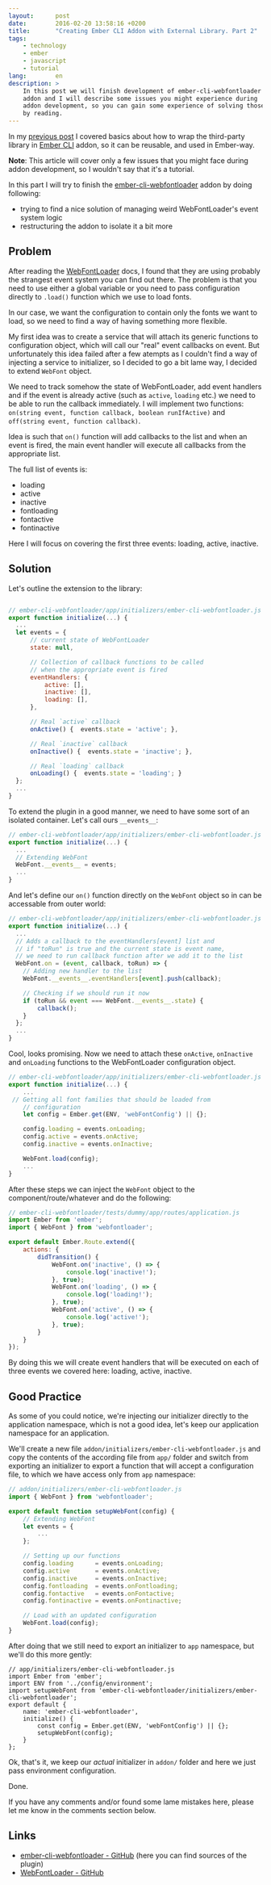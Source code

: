 ```yaml
---
layout:      post
date:        2016-02-20 13:58:16 +0200
title:       "Creating Ember CLI Addon with External Library. Part 2"
tags:
    - technology
    - ember
    - javascript
    - tutorial
lang:        en
description: >
    In this post we will finish development of ember-cli-webfontloader
    addon and I will describe some issues you might experience during
    addon development, so you can gain some experience of solving those
    by reading.
---
```

In my [previous post][p] I covered basics about how to wrap the third-party library in [Ember CLI][ecli] addon, so it can be reusable, and used in Ember-way.

**Note**: This article will cover only a few issues that you might face during addon development, so I wouldn't say that it's a tutorial.

In this part I will try to finish the [ember-cli-webfontloader][ecw] addon by doing following:
* trying to find a nice solution of managing weird WebFontLoader's event system logic
* restructuring the addon to isolate it a bit more

## Problem

After reading the [WebFontLoader][wfl] docs, I found that they are using probably the strangest event system you can find out there. The problem is that you need to use either a global variable or you need to pass configuration directly to `.load()` function which we use to load fonts.

In our case, we want the configuration to contain only the fonts we want to load, so we need to find a way of having something more flexible.

My first idea was to create a service that will attach its generic functions to configuration object, which will call our "real" event callbacks on event. But unfortunately this idea failed after a few atempts as I couldn't find a way of injecting a service to initializer, so I decided to go a bit lame way, I decided to extend `WebFont` object.

We need to track somehow the state of WebFontLoader, add event handlers and if the event is already active (such as `active`, `loading` etc.) we need to be able to run the callback immediately. I will implement two functions: `on(string event, function callback, boolean runIfActive)` and `off(string event, function callback)`.

Idea is such that `on()` function will add callbacks to the list and when an event is fired, the main event handler will execute all callbacks from the appropriate list.

The full list of events is:

* loading
* active
* inactive
* fontloading
* fontactive
* fontinactive

Here I will focus on covering the first three events: loading, active, inactive.

## Solution

Let's outline the extension to the library:

```javascript

// ember-cli-webfontloader/app/initializers/ember-cli-webfontloader.js
export function initialize(...) {
  ...
  let events = {
      // current state of WebFontLoader
      state: null,

      // Collection of callback functions to be called
      // when the appropriate event is fired
      eventHandlers: {
          active: [],
          inactive: [],
          loading: [],
      },

      // Real `active` callback
      onActive() {  events.state = 'active'; },

      // Real `inactive` callback
      onInactive() {  events.state = 'inactive'; },

      // Real `loading` callback
      onLoading() {  events.state = 'loading'; }
  };
  ...
}
```

To extend the plugin in a good manner, we need to have some sort of an isolated container. Let's call ours `__events__`:

```javascript
// ember-cli-webfontloader/app/initializers/ember-cli-webfontloader.js
export function initialize(...) {
  ...
  // Extending WebFont
  WebFont.__events__ = events;
  ...
}
```

And let's define our `on()` function directly on the `WebFont` object so in can be accessable from outer world:

```javascript
// ember-cli-webfontloader/app/initializers/ember-cli-webfontloader.js
export function initialize(...) {
  ...
  // Adds a callback to the eventHandlers[event] list and
  // if "toRun" is true and the current state is event name,
  // we need to run callback function after we add it to the list
  WebFont.on = (event, callback, toRun) => {
    // Adding new handler to the list
    WebFont.__events__.eventHandlers[event].push(callback);

    // Checking if we should run it now
    if (toRun && event === WebFont.__events__.state) {
        callback();
    }
  };
  ...
}
```

Cool, looks promising. Now we need to attach these `onActive`, `onInactive` and `onLoading` functions to the WebFontLoader configuration object.

```javascript
// ember-cli-webfontloader/app/initializers/ember-cli-webfontloader.js
export function initialize(...) {
    ...
 // Getting all font families that should be loaded from
    // configuration
    let config = Ember.get(ENV, 'webFontConfig') || {};

    config.loading = events.onLoading;
    config.active = events.onActive;
    config.inactive = events.onInactive;

    WebFont.load(config);
    ...
}
```

After these steps we can inject the `WebFont` object to the component/route/whatever and do the following:

```javascript
// ember-cli-webfontloader/tests/dummy/app/routes/application.js
import Ember from 'ember';
import { WebFont } from 'webfontloader';

export default Ember.Route.extend({
    actions: {
        didTransition() {
            WebFont.on('inactive', () => {
                console.log('inactive!');
            }, true);
            WebFont.on('loading', () => {
                console.log('loading!');
            }, true);
            WebFont.on('active', () => {
                console.log('active!');
            }, true);
        }
    }
});
```

By doing this we will create event handlers that will be executed on each of three events we covered here: loading, active, inactive.

## Good Practice

As some of you could notice, we're injecting our initializer directly to the application namespace, which is not a good idea, let's keep our application namespace for an application.

We'll create a new file `addon/initializers/ember-cli-webfontloader.js` and copy the contents of the according file from `app/` folder and switch from exporting an initializer to export a function that will accept a configuration file, to which we have access only from `app` namespace:

```javascript
// addon/initializers/ember-cli-webfontloader.js
import { WebFont } from 'webfontloader';

export default function setupWebFont(config) {
    // Extending WebFont
    let events = {
        ...
    };

    // Setting up our functions
    config.loading      = events.onLoading;
    config.active       = events.onActive;
    config.inactive     = events.onInactive;
    config.fontloading  = events.onFontloading;
    config.fontactive   = events.onFontactive;
    config.fontinactive = events.onFontinactive;

    // Load with an updated configuration
    WebFont.load(config);
}
```

After doing that we still need to export an initializer to `app` namespace, but we'll do this more gently:

```
// app/initializers/ember-cli-webfontloader.js
import Ember from 'ember';
import ENV from '../config/environment';
import setupWebFont from 'ember-cli-webfontloader/initializers/ember-cli-webfontloader';
export default {
    name: 'ember-cli-webfontloader',
    initialize() {
        const config = Ember.get(ENV, 'webFontConfig') || {};
        setupWebFont(config);
    }
};
```

Ok, that's it, we keep our _actual_ initializer in `addon/` folder and here we just pass environment configuration.

Done.

If you have any comments and/or found some lame mistakes here, please let me know in the comments section below.

## Links
* [ember-cli-webfontloader - GitHub][ecw] (here you can find sources of the plugin)
* [WebFontLoader - GitHub][wfl]

[p]: https://kuzzmi.com/blog/creating-ember-cli-addon-with-external-library-part-2
[wfl]: https://github.com/typekit/webfontloader
[ecw]: https://github.com/kuzzmi/ember-cli-webfontloader
[ecli]: http://www.ember-cli.com
